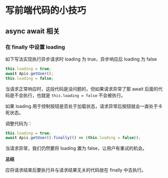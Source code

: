 # 写前端代码的小技巧

## async await 相关

### 在 finally 中设置 loading

如下写法实现执行异步请求时 loading 为 true，异步响应后 loading 为 false

```js
this.loading = true;
await Apis.getUser();
this.loading = false;
```

当请求正常响应时，这段代码是没问题的，但如果请求异常了那 await 后面的代码是不会执行，也就是 `this.loading = false` 不会被执行。

如果 loading 用于控制按钮是否处于加载状态，请求异常后按钮就会一直处于卡死状态。

调整代码为：

```js
this.loading = true;
await Apis.getUser().finally(() => (this.loading = false));
```

当请求异常，我们仍然要将 loading 置为 false，让用户有重试的机会。

**总结**

应将请求结束后要执行并与请求结果无关的代码放在 finally 中去执行。
